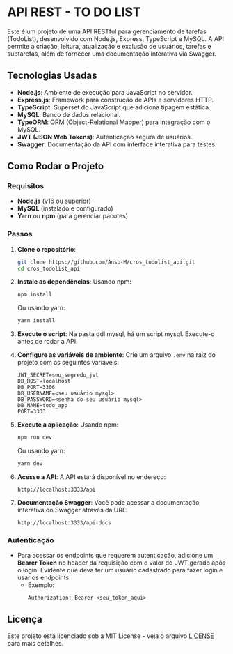 # API REST - TO DO LIST

Este é um projeto de uma API RESTful para gerenciamento de tarefas (TodoList), desenvolvido com Node.js, Express, TypeScript e MySQL. A API permite a criação, leitura, atualização e exclusão de usuários, tarefas e subtarefas, além de fornecer uma documentação interativa via Swagger.

## Tecnologias Usadas

- **Node.js**: Ambiente de execução para JavaScript no servidor.
- **Express.js**: Framework para construção de APIs e servidores HTTP.
- **TypeScript**: Superset do JavaScript que adiciona tipagem estática.
- **MySQL**: Banco de dados relacional.
- **TypeORM**: ORM (Object-Relational Mapper) para integração com o MySQL.
- **JWT (JSON Web Tokens)**: Autenticação segura de usuários.
- **Swagger**: Documentação da API com interface interativa para testes.

## Como Rodar o Projeto

### Requisitos

- **Node.js** (v16 ou superior)
- **MySQL** (instalado e configurado)
- **Yarn** ou **npm** (para gerenciar pacotes)

### Passos

1. **Clone o repositório**:
   ```bash
   git clone https://github.com/Anso-M/cros_todolist_api.git
   cd cros_todolist_api
   ```

2. **Instale as dependências**:
   Usando npm:
   ```bash
   npm install
   ```
   Ou usando yarn:
   ```bash
   yarn install
   ```

3. **Execute o script**:
   Na pasta ddl mysql, há um script mysql. Execute-o antes de rodar a API.

4. **Configure as variáveis de ambiente**:
   Crie um arquivo `.env` na raiz do projeto com as seguintes variáveis:
   ```env
   JWT_SECRET=seu_segredo_jwt
   DB_HOST=localhost
   DB_PORT=3306
   DB_USERNAME=<seu usuário mysql>
   DB_PASSWORD=<senha do seu usuário mysql>
   DB_NAME=todo_app
   PORT=3333
   ```

5. **Execute a aplicação**:
   Usando npm:
   ```bash
   npm run dev
   ```
   Ou usando yarn:
   ```bash
   yarn dev
   ```

6. **Acesse a API**:
   A API estará disponível no endereço:
   ```
   http://localhost:3333/api
   ```

7. **Documentação Swagger**:
   Você pode acessar a documentação interativa do Swagger através da URL:
   ```
   http://localhost:3333/api-docs
   ```

### Autenticação

- Para acessar os endpoints que requerem autenticação, adicione um **Bearer Token** no header da requisição com o valor do JWT gerado após o login. Evidente que deva ter um usuário cadastrado para fazer login e usar os endpoints.
  - Exemplo:
    ```
    Authorization: Bearer <seu_token_aqui>
    ```

## Licença

Este projeto está licenciado sob a MIT License - veja o arquivo [LICENSE](LICENSE) para mais detalhes.
